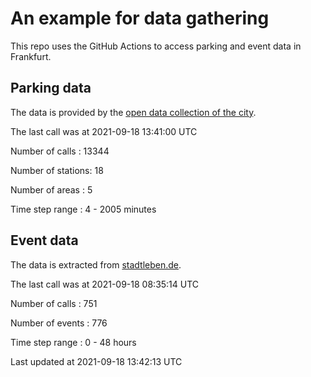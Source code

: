 # An example for data gathering

This repo uses the GitHub Actions to access parking and event data in Frankfurt.

## Parking data
The data is provided by the [open data collection of the city](https://www.offenedaten.frankfurt.de/).

The last call was at 2021-09-18 13:41:00 UTC

Number of calls   : 13344

Number of stations:    18

Number of areas   :     5

Time step range   :     4 -  2005 minutes


## Event data
The data is extracted from [stadtleben.de](https://stadtleben.de/frankfurt/).

The last call was at 2021-09-18 08:35:14 UTC

Number of calls   : 751

Number of events  : 776

Time step range   :   0 -  48 hours


Last updated at 2021-09-18 13:42:13 UTC
